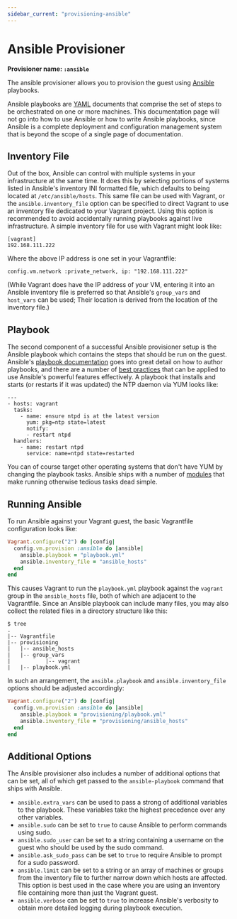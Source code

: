```yaml
---
sidebar_current: "provisioning-ansible"
---
```


# Ansible Provisioner

**Provisioner name: `:ansible`**

The ansible provisioner allows you to provision the guest using
[Ansible](http://ansible.cc) playbooks.

Ansible playbooks are [YAML](http://en.wikipedia.org/wiki/YAML) documents that
comprise the set of steps to be orchestrated on one or more machines. This documentation
page will not go into how to use Ansible or how to write Ansible playbooks, since Ansible
is a complete deployment and configuration management system that is beyond the scope of
a single page of documentation.

## Inventory File

Out of the box, Ansible can control with multiple systems in your infrastructure at the
same time. It does this by selecting portions of systems listed in Ansible's inventory
INI formatted file, which defaults to being located at `/etc/ansible/hosts`. This same
file can be used with Vagrant, or the `ansible.inventory_file` option can be specified to
direct Vagrant to use an inventory file dedicated to your Vagrant project. Using this option
is recommended to avoid accidentally running playbooks against live infrastructure. A simple
inventory file for use with Vagrant might look like:

```
[vagrant]
192.168.111.222
```

Where the above IP address is one set in your Vagrantfile:

```
config.vm.network :private_network, ip: "192.168.111.222"
```

(While Vagrant does have the IP address of your VM, entering it into an Ansible inventory
file is preferred so that Ansible's `group_vars` and `host_vars` can be used; Their location
is derived from the location of the inventory file.)

## Playbook

The second component of a successful Ansible provisioner setup is the Ansible playbook
which contains the steps that should be run on the guest. Ansible's
[playbook documentation](http://ansible.cc/docs/playbooks.html) goes into great
detail on how to author playbooks, and there are a number of
[best practices](http://ansible.cc/docs/bestpractices.html) that can be applied to use
Ansible's powerful features effectively. A playbook that installs and starts (or restarts 
if it was updated) the NTP daemon via YUM looks like:

```
---
- hosts: vagrant
  tasks:
    - name: ensure ntpd is at the latest version
      yum: pkg=ntp state=latest
      notify:
      - restart ntpd
  handlers:
    - name: restart ntpd
      service: name=ntpd state=restarted
```

You can of course target other operating systems that don't have YUM by changing the
playbook tasks. Ansible ships with a number of [modules](http://ansible.cc/docs/modules.html)
that make running otherwise tedious tasks dead simple.

## Running Ansible

To run Ansible against your Vagrant guest, the basic Vagrantfile configuration looks like:

```ruby
Vagrant.configure("2") do |config|
  config.vm.provision :ansible do |ansible|
    ansible.playbook = "playbook.yml"
    ansible.inventory_file = "ansible_hosts"
  end
end
```

This causes Vagrant to run the `playbook.yml` playbook against the `vagrant` group in the
`ansible_hosts` file, both of which are adjacent to the Vagrantfile. Since an Ansible playbook
can include many files, you may also collect the related files in a directory structure like this:

```
$ tree
.
|-- Vagrantfile
|-- provisioning
|   |-- ansible_hosts
|   |-- group_vars
|           |-- vagrant
|   |-- playbook.yml
```

In such an arrangement, the `ansible.playbook` and `ansible.inventory_file` options should be
adjusted accordingly:

```ruby
Vagrant.configure("2") do |config|
  config.vm.provision :ansible do |ansible|
    ansible.playbook = "provisioning/playbook.yml"
    ansible.inventory_file = "provisioning/ansible_hosts"
  end
end
```

## Additional Options

The Ansible provisioner also includes a number of additional options that can be set,
all of which get passed to the `ansible-playbook` command that ships with Ansible.

* `ansible.extra_vars` can be used to pass a strong of additional variables to the playbook.
These variables take the highest precedence over any other variables.
* `ansible.sudo` can be set to `true` to cause Ansible to perform commands using sudo.
* `ansible.sudo_user` can be set to a string containing a username on the guest who should be used
by the sudo command.
* `ansible.ask_sudo_pass` can be set to `true` to require Ansible to prompt for a sudo password.
* `ansible.limit` can be set to a string or an array of machines or groups from the inventory file
to further narrow down which hosts are affected. This option is best used in the case where you
are using an inventory file containing more than just the Vagrant guest.
* `ansible.verbose` can be set to `true` to increase Ansible's verbosity to obtain more detailed logging
during playbook execution.

